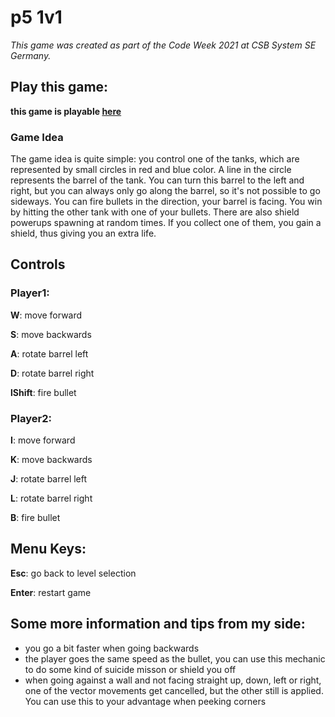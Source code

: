 # p5 1v1
*This game was created as part of the Code Week 2021 at CSB System SE Germany.*

## Play this game: 
**this game is playable [here](https://iqgmoritz.github.io/p5-1v1)**
### Game Idea
The game idea is quite simple:
you control one of the tanks, which are represented by small circles in red and blue color. A line in the circle represents the barrel of the tank. You can turn this barrel to the left and right, but you can always only go along the barrel, so it's not possible to go sideways. You can fire bullets in the direction, your barrel is facing. You win by hitting the other tank with one of your bullets. There are also shield powerups spawning at random times. If you collect one of them, you gain a shield, thus giving you an extra life.

## Controls

### Player1: 

**W**: move forward

**S**: move backwards

**A**: rotate barrel left

**D**: rotate barrel right

**lShift**: fire bullet


### Player2:

**I**: move forward

**K**: move backwards

**J**: rotate barrel left

**L**: rotate barrel right

**B**: fire bullet


## Menu Keys:

**Esc**: go back to level selection

**Enter**: restart game

## Some more information and tips from my side:
- you go a bit faster when going backwards
- the player goes the same speed as the bullet, you can use this mechanic to do some kind of suicide misson or shield you off
- when going against a wall and not facing straight up, down, left or right, one of the vector movements get cancelled, but the other still is applied. You can use this to your advantage when peeking corners
